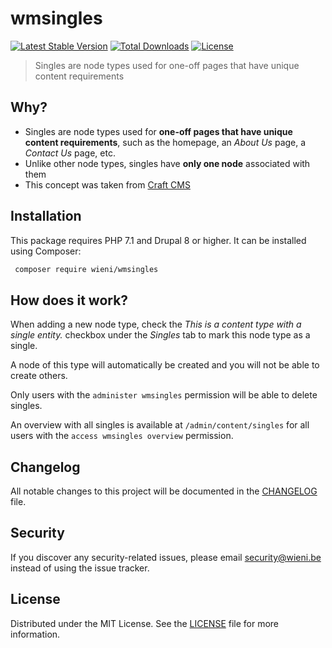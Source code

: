 wmsingles
======================

[![Latest Stable Version](https://poser.pugx.org/wieni/wmsingles/v/stable)](https://packagist.org/packages/wieni/wmsingles)
[![Total Downloads](https://poser.pugx.org/wieni/wmsingles/downloads)](https://packagist.org/packages/wieni/wmsingles)
[![License](https://poser.pugx.org/wieni/wmsingles/license)](https://packagist.org/packages/wieni/wmsingles)

> Singles are node types used for one-off pages that have unique content requirements

## Why?
- Singles are node types used for **one-off pages that have unique content requirements**, such as the homepage, an _About Us_ page, a _Contact Us_ page, etc.
- Unlike other node types, singles have **only one node** associated with them
- This concept was taken from [Craft CMS](https://docs.craftcms.com/v2/sections-and-entries.html#singles)

## Installation

This package requires PHP 7.1 and Drupal 8 or higher. It can be
installed using Composer:

```bash
 composer require wieni/wmsingles
```

## How does it work?
When adding a new node type, check the _This is a content type with a single entity._
 checkbox under the _Singles_ tab to mark this node type as a single.

A node of this type will automatically be created and you will not be able 
to create others.

Only users with the `administer wmsingles` permission will be able to delete singles.

An overview with all singles is available at `/admin/content/singles` for 
all users with the `access wmsingles overview` permission. 

## Changelog
All notable changes to this project will be documented in the
[CHANGELOG](CHANGELOG.md) file.

## Security
If you discover any security-related issues, please email
[security@wieni.be](mailto:security@wieni.be) instead of using the issue
tracker.

## License
Distributed under the MIT License. See the [LICENSE](LICENSE) file
for more information.
